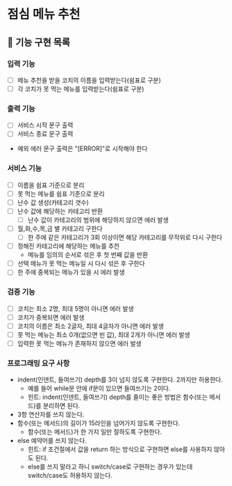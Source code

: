 # 점심 메뉴 추천

## 🚀 기능 구현 목록

### 입력 기능
- [ ] 메뉴 추천을 받을 코치의 이름을 입력받는다(쉼표로 구분)
- [ ] 각 코치가 못 먹는 메뉴를 입력받는다(쉼표로 구분)

### 출력 기능
- [ ] 서비스 시작 문구 출력
- [ ] 서비스 종료 문구 출력
- 예외 에러 문구 출력은 "[ERROR]"로 시작해야 한다

### 서비스 기능
- [ ] 이름을 쉼표 기준으로 분리
- [ ] 못 먹는 메뉴를 쉼표 기준으로 분리
- [ ] 난수 값 생성(카테고리 갯수)
- [ ] 난수 값에 해당하는 카테고리 반환
    - [ ] 난수 값이 카테고리의 범위에 해당하지 않으면 에러 발생
- [ ] 월,화,수,목,금 별 카테고리 구한다
    - [ ] 한 주에 같은 카테고리가 3회 이상이면 해당 카테고리를 무작위로 다시 구한다
- [ ] 정해진 카테고리에 해당하는 메뉴를 추천
    - 메뉴를 임의의 순서로 섞은 후 첫 번째 값을 반환
- [ ] 선택 메뉴가 못 먹는 메뉴일 시 다시 섞은 후 구한다
- [ ] 한 주에 중복되는 메뉴가 있을 시 에러 발생

### 검증 기능
- [ ] 코치는 최소 2명, 최대 5명이 아니면 에러 발생
- [ ] 코치가 중복되면 에러 발생
- [ ] 코치의 이름은 최소 2글자, 최대 4글자가 아니면 에러 발생
- [ ] 못 먹는 메뉴는 최소 0개(없으면 빈 값), 최대 2개가 아니면 에러 발생
- [ ] 입력한 못 먹는 메뉴가 존재하지 않으면 에러 발생

### 프로그래밍 요구 사항
- indent(인덴트, 들여쓰기) depth를 3이 넘지 않도록 구현한다. 2까지만 허용한다.
    - 예를 들어 while문 안에 if문이 있으면 들여쓰기는 2이다.
    - 힌트: indent(인덴트, 들여쓰기) depth를 줄이는 좋은 방법은 함수(또는 메서드)를 분리하면 된다.
- 3항 연산자를 쓰지 않는다.
- 함수(또는 메서드)의 길이가 15라인을 넘어가지 않도록 구현한다.
    - 함수(또는 메서드)가 한 가지 일만 잘하도록 구현한다.
- else 예약어를 쓰지 않는다.
    - 힌트: if 조건절에서 값을 return 하는 방식으로 구현하면 else를 사용하지 않아도 된다.
    - else를 쓰지 말라고 하니 switch/case로 구현하는 경우가 있는데 switch/case도 허용하지 않는다.
